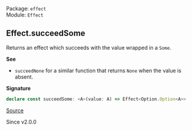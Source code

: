 Package: `effect`<br />
Module: `Effect`<br />

## Effect.succeedSome

Returns an effect which succeeds with the value wrapped in a `Some`.

**See**

- `succeedNone` for a similar function that returns `None` when the value is absent.

**Signature**

```ts
declare const succeedSome: <A>(value: A) => Effect<Option.Option<A>>
```

[Source](https://github.com/Effect-TS/effect/tree/main/packages/effect/src/Effect.ts#L3168)

Since v2.0.0
